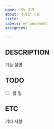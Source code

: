 ```yaml
---
name: 기능 추가
about: 추가할 기능
title: ''
labels: enhancement
assignees: ''

---
```


## DESCRIPTION
기능 설명

## TODO
- [ ] 할 일

## ETC
기타 사항
